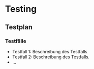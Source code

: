 # Testing

## Testplan

### Testfälle

- Testfall 1: Beschreibung des Testfalls.
- Testfall 2: Beschreibung des Testfalls.
- ...